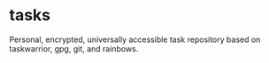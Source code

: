 # tasks
Personal, encrypted, universally accessible task repository based on taskwarrior, gpg, git, and rainbows.
